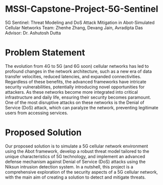 # MSSI-Capstone-Project-5G-Sentinel
5G Sentinel: Threat Modeling and DoS Attack Mitigation in Abot-Simulated Cellular Networks
Team: ⁨Zhenhe Zhang, Devang Jain, Avradipta Das 
Advisor: Dr. Ashutosh Dutta

# Problem Statement
The evolution from 4G to 5G (and 6G soon) cellular networks has led to profound changes in the network architecture, such as a new era of data transfer velocities, reduced latencies, and expanded connectivities. Regardless of these benefits, the advanced frameworks have intricate security vulnerabilities, potentially introducing novel opportunities for attackers. As these networks become more integrated into critical infrastructure and daily life, ensuring their security becomes paramount. One of the most disruptive attacks on these networks is the Denial of Service (DoS) attack, which can paralyze the network, preventing legitimate users from accessing services.

# Proposed Solution
Our proposed solution is to simulate a 5G cellular network environment using the Abot framework, develop a robust threat model tailored to the unique characteristics of 5G technology, and implement an advanced defense mechanism against Denial of Service (DoS) attacks using the Niksun intrusion detection system. In a nutshell, this project is a comprehensive exploration of the security aspects of a 5G cellular network, with the main aim of creating a solution to detect and mitigate threats.
